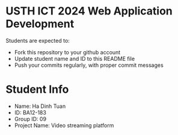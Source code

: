 USTH ICT 2024 Web Application Development
=====================================================

Students are expected to:

* Fork this repository to your github account
* Update student name and ID to this README file
* Push your commits regularly, with proper commit messages

Student Info
=======================

* Name: Ha Dinh Tuan
* ID: BA12-183
* Group ID: 09
* Project Name: Video streaming platform
